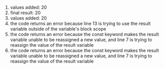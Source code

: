 1. values added: 20
2. final result: 20
3. values added: 20
4. the code returns an error because line 13 is trying to use the result variable outside of the variable's block scope
5. the code returns an error because the const keyword makes the result variable unable to be reassigned a new value, and line 7 is trying to reassign the value of the result variable
6. the code returns an error because the const keyword makes the result variable unable to be reassigned a new value, and line 7 is trying to reassign the value of the result variable
